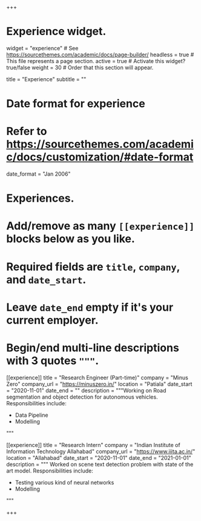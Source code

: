 +++
# Experience widget.
widget = "experience"  # See https://sourcethemes.com/academic/docs/page-builder/
headless = true  # This file represents a page section.
active = true  # Activate this widget? true/false
weight = 30  # Order that this section will appear.

title = "Experience"
subtitle = ""

# Date format for experience
#   Refer to https://sourcethemes.com/academic/docs/customization/#date-format
date_format = "Jan 2006"

# Experiences.
#   Add/remove as many `[[experience]]` blocks below as you like.
#   Required fields are `title`, `company`, and `date_start`.
#   Leave `date_end` empty if it's your current employer.
#   Begin/end multi-line descriptions with 3 quotes `"""`.
[[experience]]
  title = "Research Engineer (Part-time)"
  company = "Minus Zero"
  company_url = "https://minuszero.in/"
  location = "Patiala"
  date_start = "2020-11-01"
  date_end = ""
  description = """Working on Road segmentation and object detection for autonomous vehicles.
  Responsibilities include:
  
  * Data Pipeline
  * Modelling

  """

[[experience]]
  title = "Research Intern"
  company = "Indian Institute of Information Technology Allahabad"
  company_url = "https://www.iiita.ac.in/"
  location = "Allahabad"
  date_start = "2020-11-01"
  date_end = "2021-01-01"
  description = """ Worked on scene text detection problem with state of the art model.
  Responsibilities include:
  
  * Testing various kind of neural networks
  * Modelling

  """

+++
